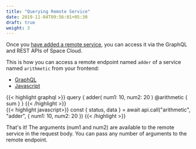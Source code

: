 ```yaml
---
title: "Querying Remote Service"
date: 2019-11-04T09:56:01+05:30
draft: true
weight: 3
---
```


Once you [have added a remote service](/essentials/remote-services/adding-remote-service), you can access it via the GraphQL and REST APIs of Space Cloud.

This is how you can access a remote endpoint named `adder` of a service named `arithmetic` from your frontend:

<div class="row tabs-wrapper">
  <div class="col s12" style="padding:0">
    <ul class="tabs">
      <li class="tab col s2"><a class="active" href="#graphql">GraphQL</a></li>
      <li class="tab col s2"><a href="#js">Javascript</a></li>
    </ul>
  </div>
  <div id="graphql" class="col s12" style="padding:0">
{{< highlight graphql >}}
query {
  adder(
    num1: 10,
    num2: 20
  ) @arithmetic {
    sum
  }
}
{{< /highlight >}}
  </div>
  <div id="js" class="col s12" style="padding:0">
{{< highlight javascript>}}
const { status, data } = await api.call("arithmetic", "adder", { num1: 10, num2: 20 })
{{< /highlight >}}  
  </div>
</div>

That's it! The arguments (num1 and num2) are available to the remote service in the request body. You can pass any number of arguments to the remote endpoint.